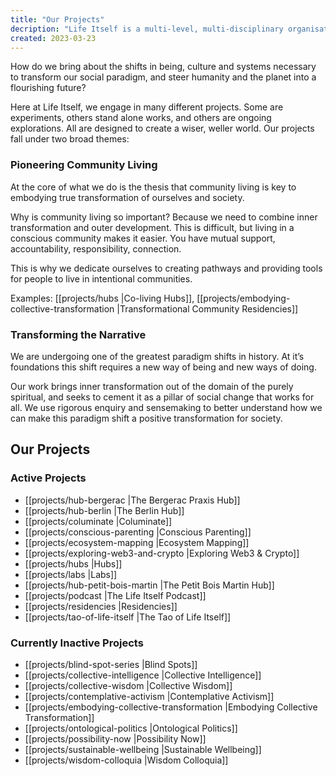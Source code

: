 ```yaml
---
title: "Our Projects"
decription: "Life Itself is a multi-level, multi-disciplinary organisation. This page showcases all our projects present and past."
created: 2023-03-23
---
```

How do we bring about the shifts in being, culture and systems necessary to transform our social paradigm, and steer humanity and the planet into a flourishing future?

Here at Life Itself, we engage in many different projects. Some are experiments, others stand alone works, and others are ongoing explorations. All are designed to create a wiser, weller world. Our projects fall under two broad themes:

### Pioneering Community Living

At the core of what we do is the thesis that community living is key to embodying true transformation of ourselves and society.

Why is community living so important? Because we need to combine inner transformation and outer development. This is difficult, but living in a conscious community makes it easier. You have mutual support, accountability, responsibility, connection.

This is why we dedicate ourselves to creating pathways and providing tools for people to live in intentional communities.

Examples: [[projects/hubs |Co-living Hubs]], [[projects/embodying-collective-transformation |Transformational Community Residencies]]

### Transforming the Narrative

We are undergoing one of the greatest paradigm shifts in history. At it’s foundations this shift requires a new way of being and new ways of doing.

Our work brings inner transformation out of the domain of the purely spiritual, and seeks to cement it as a pillar of social change that works for all. We use rigorous enquiry and sensemaking to better understand how we can make this paradigm shift a positive transformation for society.

## Our Projects

### Active Projects

- [[projects/hub-bergerac |The Bergerac Praxis Hub]]
- [[projects/hub-berlin |The Berlin Hub]]
- [[projects/columinate |Columinate]]
- [[projects/conscious-parenting |Conscious Parenting]]
- [[projects/ecosystem-mapping |Ecosystem Mapping]]
- [[projects/exploring-web3-and-crypto |Exploring Web3 & Crypto]]
- [[projects/hubs |Hubs]]
- [[projects/labs |Labs]]
- [[projects/hub-petit-bois-martin |The Petit Bois Martin Hub]]
- [[projects/podcast |The Life Itself Podcast]]
- [[projects/residencies |Residencies]]
- [[projects/tao-of-life-itself |The Tao of Life Itself]]


### Currently Inactive Projects

- [[projects/blind-spot-series |Blind Spots]]
- [[projects/collective-intelligence |Collective Intelligence]]
- [[projects/collective-wisdom |Collective Wisdom]]
- [[projects/contemplative-activism |Contemplative Activism]]
- [[projects/embodying-collective-transformation |Embodying Collective Transformation]]
- [[projects/ontological-politics |Ontological Politics]]
- [[projects/possibility-now |Possibility Now]]
- [[projects/sustainable-wellbeing |Sustainable Wellbeing]]
- [[projects/wisdom-colloquia |Wisdom Colloquia]]



